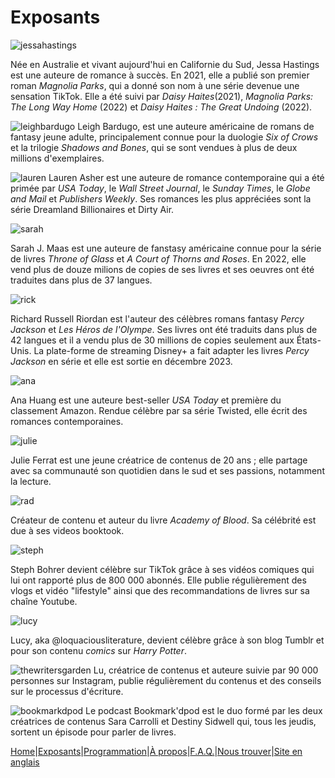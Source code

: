 # Exposants

![jessahastings](../image/jessahastings.jpg)

Née en Australie et vivant aujourd'hui en Californie du Sud, Jessa Hastings est une auteure de romance à succès.
En 2021, elle a publié son premier roman *Magnolia Parks*, qui a donné son nom à une série devenue une sensation TikTok. Elle a été suivi par *Daisy Haites*(2021), *Magnolia Parks: The Long Way Home* (2022) et *Daisy Haites : The Great Undoing* (2022).



![leighbardugo](../image/leigh.png)
Leigh Bardugo, est une auteure américaine de romans de fantasy jeune adulte, principalement connue pour la duologie *Six of Crows* et la trilogie *Shadows and Bones*, qui se sont vendues à plus de deux millions d'exemplaires.

![lauren](../image/laurenasher.jpg)
Lauren Asher est une auteure de romance contemporaine qui a été primée par *USA Today*, le *Wall Street Journal*, le *Sunday Times*, le *Globe and Mail* et *Publishers Weekly*. Ses romances les plus appréciées sont la série Dreamland Billionaires et Dirty Air.


![sarah](../image/image0.jpeg)

Sarah J. Maas est une auteure de fanstasy américaine connue pour la série de livres *Throne of Glass* et *A Court of Thorns and Roses*. En 2022, elle vend plus de douze milions de copies de ses livres et ses oeuvres ont été traduites dans plus de 37 langues.

![rick](../image/rick.jpeg)

Richard Russell Riordan est l'auteur des célèbres romans fantasy *Percy Jackson* et *Les Héros de l'Olympe*. Ses livres ont été traduits dans plus de 42 langues et il a vendu plus de 30 millions de copies seulement aux États-Unis. La plate-forme de streaming Disney+ a fait adapter les livres *Percy Jackson* en série et elle est sortie en décembre 2023.

![ana](../image/ana.jpeg)

Ana Huang est une auteure best-seller *USA Today* et première du classement Amazon. Rendue célèbre par sa série Twisted, elle écrit des romances contemporaines.

![julie](../image/IMG_0548.jpg)

Julie Ferrat est une jeune créatrice de contenus de 20 ans ; elle partage avec sa communauté son quotidien dans le sud et ses passions, notamment la lecture.

![rad](../image/IMG_0549.jpg)

Créateur de contenu et auteur du livre *Academy of Blood*. Sa célébrité est due à ses videos booktook.

![steph](../image/IMG_0550.jpg)

Steph Bohrer devient célèbre sur TikTok grâce à ses vidéos comiques qui lui ont rapporté plus de 800 000 abonnés. Elle publie régulièrement des vlogs et vidéo "lifestyle" ainsi que des recommandations de livres sur sa chaîne Youtube.

![lucy](../image/IMG_0551.jpg)

Lucy, aka @loquaciousliterature, devient célèbre grâce à son blog Tumblr et pour son contenu *comics* sur *Harry Potter*.

![thewritersgarden](../image/IMG_0553.jpeg)
Lu, créatrice de contenus et auteure suivie par 90 000 personnes sur Instagram, publie régulièrement du contenus et des conseils sur le processus d'écriture.

![bookmarkdpod](../image/IMG_0552.jpg)
Le podcast Bookmark'dpod est le duo formé par les deux créatrices de contenus Sara Carrolli et Destiny Sidwell qui, tous les jeudis, sortent un épisode pour parler de livres.



[Home](index.md)|[Exposants](Exposants.md)|[Programmation](Programmation.md)|[À propos](Aboutus.md)|[F.A.Q.](Questions.md)|[Nous trouver](Whereto.md)|[Site en anglais](../en/Exhibitors.md)
